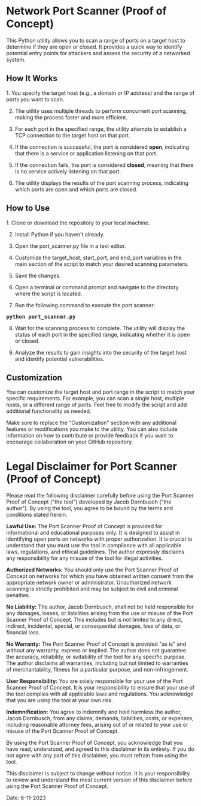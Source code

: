 <h1>Network Port Scanner (Proof of Concept)</h1>

This Python utility allows you to scan a range of ports on a target host to determine if they are open or closed. It provides a quick way to identify potential entry points for attackers and assess the security of a networked system.

<h2>How It Works</h2>
1. You specify the target host (e.g., a domain or IP address) and the range of ports you want to scan.

2. The utility uses multiple threads to perform concurrent port scanning, making the process faster and more efficient.

3. For each port in the specified range, the utility attempts to establish a TCP connection to the target host on that port.

4. If the connection is successful, the port is considered <b>open</b>, indicating that there is a service or application listening on that port.

5. If the connection fails, the port is considered <b>closed</b>, meaning that there is no service actively listening on that port.

6. The utility displays the results of the port scanning process, indicating which ports are open and which ports are closed.

<h2>How to Use</h2>
1. Clone or download the repository to your local machine.

2. Install Python if you haven't already.

3. Open the port_scanner.py file in a text editor.

4. Customize the target_host, start_port, and end_port variables in the main section of the script to match your desired scanning parameters.

5. Save the changes.

6. Open a terminal or command prompt and navigate to the directory where the script is located.

7. Run the following command to execute the port scanner:

<b><pre>python port_scanner.py</pre></b>

8. Wait for the scanning process to complete. The utility will display the status of each port in the specified range, indicating whether it is open or closed.

9. Analyze the results to gain insights into the security of the target host and identify potential vulnerabilities.

<h2>Customization</h2>
You can customize the target host and port range in the script to match your specific requirements. For example, you can scan a single host, multiple hosts, or a different range of ports. Feel free to modify the script and add additional functionality as needed.

Make sure to replace the "Customization" section with any additional features or modifications you make to the utility. You can also include information on how to contribute or provide feedback if you want to encourage collaboration on your GitHub repository.

<h1>Legal Disclaimer for Port Scanner (Proof of Concept)</h2>

Please read the following disclaimer carefully before using the Port Scanner Proof of Concept ("the tool") developed by Jacob Dornbusch ("the author"). By using the tool, you agree to be bound by the terms and conditions stated herein.

<b>Lawful Use:</b> The Port Scanner Proof of Concept is provided for informational and educational purposes only. It is designed to assist in identifying open ports on networks with proper authorization. It is crucial to understand that you must use the tool in compliance with all applicable laws, regulations, and ethical guidelines. The author expressly disclaims any responsibility for any misuse of the tool for illegal activities.

<b>Authorized Networks:</b> You should only use the Port Scanner Proof of Concept on networks for which you have obtained written consent from the appropriate network owner or administrator. Unauthorized network scanning is strictly prohibited and may be subject to civil and criminal penalties.

<b>No Liability:</b> The author, Jacob Dornbusch, shall not be held responsible for any damages, losses, or liabilities arising from the use or misuse of the Port Scanner Proof of Concept. This includes but is not limited to any direct, indirect, incidental, special, or consequential damages, loss of data, or financial loss.

<b>No Warranty:</b> The Port Scanner Proof of Concept is provided "as is" and without any warranty, express or implied. The author does not guarantee the accuracy, reliability, or suitability of the tool for any specific purpose. The author disclaims all warranties, including but not limited to warranties of merchantability, fitness for a particular purpose, and non-infringement.

<b>User Responsibility:</b> You are solely responsible for your use of the Port Scanner Proof of Concept. It is your responsibility to ensure that your use of the tool complies with all applicable laws and regulations. You acknowledge that you are using the tool at your own risk.

<b>Indemnification:</b> You agree to indemnify and hold harmless the author, Jacob Dornbusch, from any claims, demands, liabilities, costs, or expenses, including reasonable attorney fees, arising out of or related to your use or misuse of the Port Scanner Proof of Concept.

By using the Port Scanner Proof of Concept, you acknowledge that you have read, understood, and agreed to this disclaimer in its entirety. If you do not agree with any part of this disclaimer, you must refrain from using the tool.

This disclaimer is subject to change without notice. It is your responsibility to review and understand the most current version of this disclaimer before using the Port Scanner Proof of Concept.

Date: 6-11-2023
